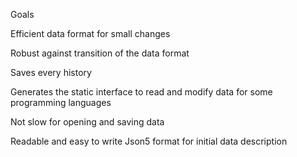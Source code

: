 Goals

Efficient data format for small changes

Robust against transition of the data format

Saves every history

Generates the static interface to read and modify data for some programming languages

Not slow for opening and saving data

Readable and easy to write Json5 format for initial data description
